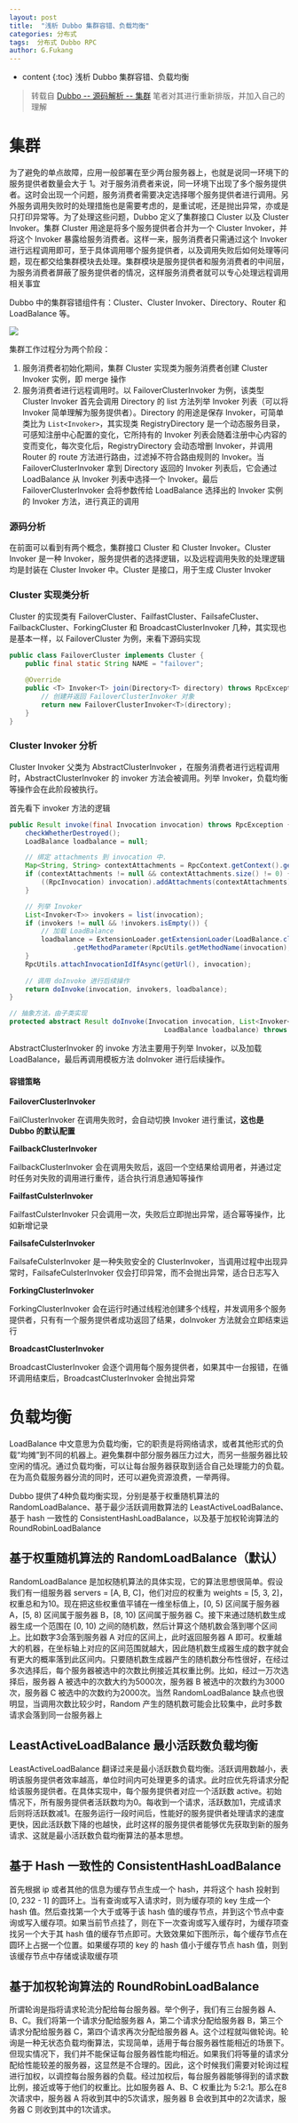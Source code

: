 ```yaml
---
layout: post
title:  "浅析 Dubbo 集群容错、负载均衡"
categories: 分布式
tags:  分布式 Dubbo RPC 
author: G.Fukang
---
```

* content
{:toc}
浅析 Dubbo 集群容错、负载均衡

> 转载自 [Dubbo -- 源码解析 -- 集群](http://dubbo.apache.org/zh-cn/docs/source_code_guide/cluster.html) 笔者对其进行重新排版，并加入自己的理解

# 集群

为了避免的单点故障，应用一般部署在至少两台服务器上，也就是说同一环境下的服务提供者数量会大于 1。对于服务消费者来说，同一环境下出现了多个服务提供者。这时会出现一个问题，服务消费者需要决定选择哪个服务提供者进行调用。另外服务调用失败时的处理措施也是需要考虑的，是重试呢，还是抛出异常，亦或是只打印异常等。为了处理这些问题，Dubbo 定义了集群接口 Cluster 以及 Cluster Invoker。集群 Cluster 用途是将多个服务提供者合并为一个 Cluster Invoker，并将这个 Invoker 暴露给服务消费者。这样一来，服务消费者只需通过这个 Invoker 进行远程调用即可，至于具体调用哪个服务提供者，以及调用失败后如何处理等问题，现在都交给集群模块去处理。集群模块是服务提供者和服务消费者的中间层，为服务消费者屏蔽了服务提供者的情况，这样服务消费者就可以专心处理远程调用相关事宜

Dubbo 中的集群容错组件有：Cluster、Cluster Invoker、Directory、Router 和 LoadBalance 等。

![](http://dubbo.apache.org/docs/zh-cn/source_code_guide/sources/images/cluster.jpg)

集群工作过程分为两个阶段：

1. 服务消费者初始化期间，集群 Cluster 实现类为服务消费者创建 Cluster Invoker 实例，即 merge 操作
2. 服务消费者进行远程调用时。以 FailoverClusterInvoker 为例，该类型 Cluster Invoker 首先会调用 Directory 的 list 方法列举 Invoker 列表（可以将 Invoker 简单理解为服务提供者）。Directory 的用途是保存 Invoker，可简单类比为 `List<Invoker>`，其实现类 RegistryDirectory 是一个动态服务目录，可感知注册中心配置的变化，它所持有的 Invoker 列表会随着注册中心内容的变而变化，每次变化后，RegistryDirectory 会动态增删 Invoker，并调用 Router 的 route 方法进行路由，过滤掉不符合路由规则的 Invoker。当 FailoverClusterInvoker 拿到 Directory 返回的 Invoker 列表后，它会通过 LoadBalance 从 Invoker 列表中选择一个 Invoker。最后 FailoverClusterInvoker 会将参数传给 LoadBalance 选择出的 Invoker 实例的 Invoker 方法，进行真正的调用

### 源码分析

在前面可以看到有两个概念，集群接口 Cluster 和 Cluster Invoker。Cluster Invoker 是一种 Invoker，服务提供者的选择逻辑，以及远程调用失败的处理逻辑均是封装在 Cluster Invoker 中。Cluster 是接口，用于生成 Cluster Invoker

### Cluster 实现类分析

Cluster 的实现类有 FailoverCluster、FailfastCluster、FailsafeCluster、FailbackCluster、ForkingCluster 和 BroadcastClusterInvoker 几种，其实现也是基本一样，以 FailoverCluster 为例，来看下源码实现

```java
public class FailoverCluster implements Cluster {
    public final static String NAME = "failover";
    
    @Override
    public <T> Invoker<T> join(Directory<T> directory) throws RpcException {
        // 创建并返回 FailoverClusterInvoker 对象
        return new FailoverClusterInvoker<T>(directory);
    }
}
```

### Cluster Invoker 分析

Cluster Invoker 父类为 AbstractClusterInvoker ，在服务消费者进行远程调用时，AbstractClusterInvoker 的 invoker 方法会被调用。列举 Invoker，负载均衡等操作会在此阶段被执行。

首先看下 invoker 方法的逻辑

```java
public Result invoke(final Invocation invocation) throws RpcException {
    checkWhetherDestroyed();
    LoadBalance loadbalance = null;

    // 绑定 attachments 到 invocation 中.
    Map<String, String> contextAttachments = RpcContext.getContext().getAttachments();
    if (contextAttachments != null && contextAttachments.size() != 0) {
        ((RpcInvocation) invocation).addAttachments(contextAttachments);
    }

    // 列举 Invoker
    List<Invoker<T>> invokers = list(invocation);
    if (invokers != null && !invokers.isEmpty()) {
        // 加载 LoadBalance
        loadbalance = ExtensionLoader.getExtensionLoader(LoadBalance.class).getExtension(invokers.get(0).getUrl()
                .getMethodParameter(RpcUtils.getMethodName(invocation), Constants.LOADBALANCE_KEY, Constants.DEFAULT_LOADBALANCE));
    }
    RpcUtils.attachInvocationIdIfAsync(getUrl(), invocation);
    
    // 调用 doInvoke 进行后续操作
    return doInvoke(invocation, invokers, loadbalance);
}

// 抽象方法，由子类实现
protected abstract Result doInvoke(Invocation invocation, List<Invoker<T>> invokers,
                                       LoadBalance loadbalance) throws RpcException;
```

AbstractClusterInvoker 的 invoke 方法主要用于列举 Invoker，以及加载 LoadBalance，最后再调用模板方法 doInvoker 进行后续操作。

#### 容错策略

**FailoverClusterInvoker**

FailClusterInvoker 在调用失败时，会自动切换 Invoker 进行重试，**这也是 Dubbo 的默认配置**

**FailbackClusterInvoker**

FailbackClusterInvoker 会在调用失败后，返回一个空结果给调用者，并通过定时任务对失败的调用进行重传，适合执行消息通知等操作

**FailfastCulsterInvoker**

FailfastCulsterInvoker 只会调用一次，失败后立即抛出异常，适合幂等操作，比如新增记录

**FailsafeCulsterInvoker**

FailsafeCulsterInvoker 是一种失败安全的 ClusterInvoker，当调用过程中出现异常时，FailsafeCulsterInvoker 仅会打印异常，而不会抛出异常，适合日志写入

**ForkingClusterInvoker**

ForkingClusterInvoker 会在运行时通过线程池创建多个线程，并发调用多个服务提供者，只有有一个服务提供者成功返回了结果，doInvoker 方法就会立即结束运行

**BroadcastClusterInvoker**

BroadcastClusterInvoker 会逐个调用每个服务提供者，如果其中一台报错，在循环调用结束后，BroadcastClusterInvoker 会抛出异常

# 负载均衡

LoadBalance 中文意思为负载均衡，它的职责是将网络请求，或者其他形式的负载“均摊”到不同的机器上。避免集群中部分服务器压力过大，而另一些服务器比较空闲的情况。通过负载均衡，可以让每台服务器获取到适合自己处理能力的负载。在为高负载服务器分流的同时，还可以避免资源浪费，一举两得。

Dubbo 提供了4种负载均衡实现，分别是基于权重随机算法的 RandomLoadBalance、基于最少活跃调用数算法的 LeastActiveLoadBalance、基于 hash 一致性的 ConsistentHashLoadBalance，以及基于加权轮询算法的 RoundRobinLoadBalance

## 基于权重随机算法的 RandomLoadBalance（默认）

RandomLoadBalance 是加权随机算法的具体实现，它的算法思想很简单。假设我们有一组服务器 servers = [A, B, C]，他们对应的权重为 weights = [5, 3, 2]，权重总和为10。现在把这些权重值平铺在一维坐标值上，[0, 5) 区间属于服务器 A，[5, 8) 区间属于服务器 B，[8, 10) 区间属于服务器 C。接下来通过随机数生成器生成一个范围在 [0, 10) 之间的随机数，然后计算这个随机数会落到哪个区间上。比如数字3会落到服务器 A 对应的区间上，此时返回服务器 A 即可。权重越大的机器，在坐标轴上对应的区间范围就越大，因此随机数生成器生成的数字就会有更大的概率落到此区间内。只要随机数生成器产生的随机数分布性很好，在经过多次选择后，每个服务器被选中的次数比例接近其权重比例。比如，经过一万次选择后，服务器 A 被选中的次数大约为5000次，服务器 B 被选中的次数约为3000次，服务器 C 被选中的次数约为2000次。当然 RandomLoadBalance 缺点也很明显，当调用次数比较少时，Random 产生的随机数可能会比较集中，此时多数请求会落到同一台服务器上

## LeastActiveLoadBalance 最小活跃数负载均衡

LeastActiveLoadBalance 翻译过来是最小活跃数负载均衡。活跃调用数越小，表明该服务提供者效率越高，单位时间内可处理更多的请求。此时应优先将请求分配给该服务提供者。在具体实现中，每个服务提供者对应一个活跃数 active。初始情况下，所有服务提供者活跃数均为0。每收到一个请求，活跃数加1，完成请求后则将活跃数减1。在服务运行一段时间后，性能好的服务提供者处理请求的速度更快，因此活跃数下降的也越快，此时这样的服务提供者能够优先获取到新的服务请求、这就是最小活跃数负载均衡算法的基本思想。

## 基于 Hash 一致性的 ConsistentHashLoadBalance 

首先根据 ip 或者其他的信息为缓存节点生成一个 hash，并将这个 hash 投射到 [0, 232 - 1] 的圆环上。当有查询或写入请求时，则为缓存项的 key 生成一个 hash 值。然后查找第一个大于或等于该 hash 值的缓存节点，并到这个节点中查询或写入缓存项。如果当前节点挂了，则在下一次查询或写入缓存时，为缓存项查找另一个大于其 hash 值的缓存节点即可。大致效果如下图所示，每个缓存节点在圆环上占据一个位置。如果缓存项的 key 的 hash 值小于缓存节点 hash 值，则到该缓存节点中存储或读取缓存项

## 基于加权轮询算法的 RoundRobinLoadBalance

所谓轮询是指将请求轮流分配给每台服务器。举个例子，我们有三台服务器 A、B、C。我们将第一个请求分配给服务器 A，第二个请求分配给服务器 B，第三个请求分配给服务器 C，第四个请求再次分配给服务器 A。这个过程就叫做轮询。轮询是一种无状态负载均衡算法，实现简单，适用于每台服务器性能相近的场景下。但现实情况下，我们并不能保证每台服务器性能均相近。如果我们将等量的请求分配给性能较差的服务器，这显然是不合理的。因此，这个时候我们需要对轮询过程进行加权，以调控每台服务器的负载。经过加权后，每台服务器能够得到的请求数比例，接近或等于他们的权重比。比如服务器 A、B、C 权重比为 5:2:1。那么在8次请求中，服务器 A 将收到其中的5次请求，服务器 B 会收到其中的2次请求，服务器 C 则收到其中的1次请求。

